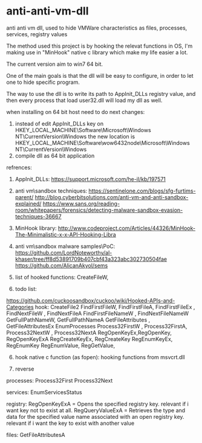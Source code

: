 # anti-anti-vm-dll
anti anti vm dll, used to hide VMWare characteristics as files, processes, services, registry values 

The method used this project is by hooking the relevat functions in OS, I'm making use in "MinHook" native c library which make my life easier a lot.

The current version aim to win7 64 bit.

One of the main goals is that the dll will be easy to configure, in order to let one to hide specific program.

The way to use the dll is to write its path to AppInit_DLLs registry value, and then every process that load user32.dll will load my dll as well.

when installing on 64 bit host need to do next changes:
1. instead of edit AppInit_DLLs key on HKEY_LOCAL_MACHINE\Software\Microsoft\Windows NT\CurrentVersion\Windows
the new location is HKEY_LOCAL_MACHINE\Software\wow6432node\Microsoft\Windows NT\CurrentVersion\Windows
2. compile dll as 64 bit application


refrences:

1. AppInit_DLLs:
https://support.microsoft.com/he-il/kb/197571

2. anti vm\sandbox techniques:
https://sentinelone.com/blogs/sfg-furtims-parent/
http://blog.cyberbitsolutions.com/anti-vm-and-anti-sandbox-explained/
https://www.sans.org/reading-room/whitepapers/forensics/detecting-malware-sandbox-evasion-techniques-36667

3. MinHook library:
http://www.codeproject.com/Articles/44326/MinHook-The-Minimalistic-x-x-API-Hooking-Libra

4. anti vm\sandbox malware samples\PoC:
https://github.com/LordNoteworthy/al-khaser/tree/ff8d53891709b407cbf43a323abc302730504fae
https://github.com/AlicanAkyol/sems

5. list of hooked functions:
CreateFileW,

5. todo list:

https://github.com/cuckoosandbox/cuckoo/wiki/Hooked-APIs-and-Categories
hook:
CreateFile2
FindFirstFileW, FindFirstFileA, FindFirstFileEx , FindNextFileW , FindNextFileA
FindFirstFileNameW , FindNextFileNameW 
GetFullPathNameW, GetFullPathNameA
GetFileAttributes , GetFileAttributesEx
EnumProcesses
Process32FirstW , Process32FirstA, Process32NextW , Process32NextA
RegOpenKeyEx,RegOpenKey, RegOpenKeyExA
RegCreateKeyEx, RegCreateKey
RegEnumKeyEx, RegEnumKey
RegEnumValue, RegGetValue, 

6. hook native c function (as fopen):
hooking functions from msvcrt.dll

7. reverse


processes:
Process32First
Process32Next

services:
EnumServicesStatus

registry:
RegOpenKeyExA = Opens the specified registry key. relevant if i want key not to exist at all.
RegQueryValueExA = Retrieves the type and data for the specified value name associated with an open registry key. relevant if i want the key to exist with another value

files:
GetFileAttributesA
